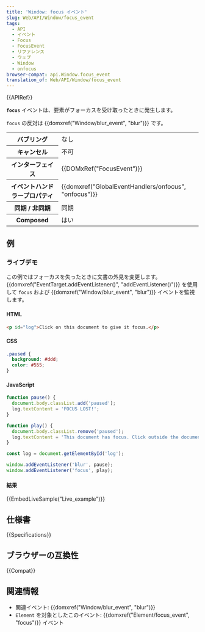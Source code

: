 ```yaml
---
title: 'Window: focus イベント'
slug: Web/API/Window/focus_event
tags:
  - API
  - イベント
  - Focus
  - FocusEvent
  - リファレンス
  - ウェブ
  - Window
  - onfocus
browser-compat: api.Window.focus_event
translation_of: Web/API/Window/focus_event
---
```

{{APIRef}}

**`focus`** イベントは、要素がフォーカスを受け取ったときに発生します。

`focus` の反対は {{domxref("Window/blur_event", "blur")}} です。

<table class="properties">
  <tbody>
    <tr>
      <th>バブリング</th>
      <td>なし</td>
    </tr>
    <tr>
      <th>キャンセル</th>
      <td>不可</td>
    </tr>
    <tr>
      <th>インターフェイス</th>
      <td>{{DOMxRef("FocusEvent")}}</td>
    </tr>
    <tr>
      <th>イベントハンドラープロパティ</th>
      <td>
        {{domxref("GlobalEventHandlers/onfocus", "onfocus")}}
      </td>
    </tr>
    <tr>
      <th>同期 / 非同期</th>
      <td>同期</td>
    </tr>
    <tr>
      <th>Composed</th>
      <td>はい</td>
    </tr>
  </tbody>
</table>

## 例

### ライブデモ

この例ではフォーカスを失ったときに文書の外見を変更します。 {{domxref("EventTarget.addEventListener()", "addEventListener()")}} を使用して `focus` および {{domxref("Window/blur_event", "blur")}} イベントを監視します。

#### HTML

```html
<p id="log">Click on this document to give it focus.</p>
```

#### CSS

```css
.paused {
  background: #ddd;
  color: #555;
}
```

#### JavaScript

```js
function pause() {
  document.body.classList.add('paused');
  log.textContent = 'FOCUS LOST!';
}

function play() {
  document.body.classList.remove('paused');
  log.textContent = 'This document has focus. Click outside the document to lose focus.';
}

const log = document.getElementById('log');

window.addEventListener('blur', pause);
window.addEventListener('focus', play);
```

#### 結果

{{EmbedLiveSample("Live_example")}}

## 仕様書

{{Specifications}}

## ブラウザーの互換性

{{Compat}}

## 関連情報

- 関連イベント: {{domxref("Window/blur_event", "blur")}}
- `Element` を対象としたこのイベント: {{domxref("Element/focus_event", "focus")}} イベント
